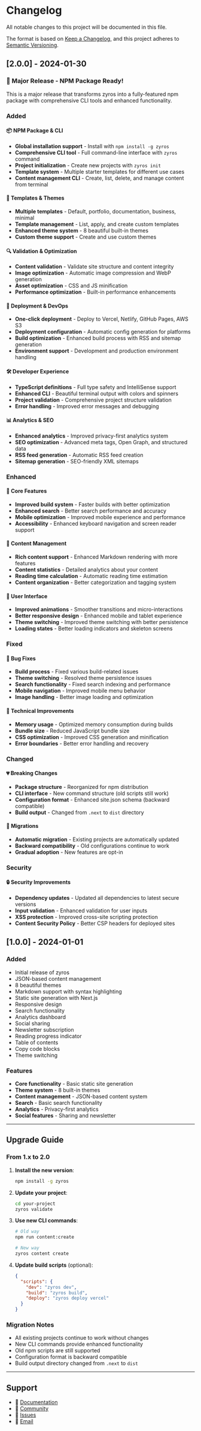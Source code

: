 # Changelog

All notable changes to this project will be documented in this file.

The format is based on [Keep a Changelog](https://keepachangelog.com/en/1.0.0/),
and this project adheres to [Semantic Versioning](https://semver.org/spec/v2.0.0.html).

## [2.0.0] - 2024-01-30

### 🎉 Major Release - NPM Package Ready!

This is a major release that transforms zyros into a fully-featured npm package with comprehensive CLI tools and enhanced functionality.

### Added

#### 📦 NPM Package & CLI
- **Global installation support** - Install with `npm install -g zyros`
- **Comprehensive CLI tool** - Full command-line interface with `zyros` command
- **Project initialization** - Create new projects with `zyros init`
- **Template system** - Multiple starter templates for different use cases
- **Content management CLI** - Create, list, delete, and manage content from terminal

#### 🎨 Templates & Themes
- **Multiple templates** - Default, portfolio, documentation, business, minimal
- **Template management** - List, apply, and create custom templates
- **Enhanced theme system** - 8 beautiful built-in themes
- **Custom theme support** - Create and use custom themes

#### 🔍 Validation & Optimization
- **Content validation** - Validate site structure and content integrity
- **Image optimization** - Automatic image compression and WebP generation
- **Asset optimization** - CSS and JS minification
- **Performance optimization** - Built-in performance enhancements

#### 🚀 Deployment & DevOps
- **One-click deployment** - Deploy to Vercel, Netlify, GitHub Pages, AWS S3
- **Deployment configuration** - Automatic config generation for platforms
- **Build optimization** - Enhanced build process with RSS and sitemap generation
- **Environment support** - Development and production environment handling

#### 🛠️ Developer Experience
- **TypeScript definitions** - Full type safety and IntelliSense support
- **Enhanced CLI** - Beautiful terminal output with colors and spinners
- **Project validation** - Comprehensive project structure validation
- **Error handling** - Improved error messages and debugging

#### 📊 Analytics & SEO
- **Enhanced analytics** - Improved privacy-first analytics system
- **SEO optimization** - Advanced meta tags, Open Graph, and structured data
- **RSS feed generation** - Automatic RSS feed creation
- **Sitemap generation** - SEO-friendly XML sitemaps

### Enhanced

#### 🎯 Core Features
- **Improved build system** - Faster builds with better optimization
- **Enhanced search** - Better search performance and accuracy
- **Mobile optimization** - Improved mobile experience and performance
- **Accessibility** - Enhanced keyboard navigation and screen reader support

#### 📝 Content Management
- **Rich content support** - Enhanced Markdown rendering with more features
- **Content statistics** - Detailed analytics about your content
- **Reading time calculation** - Automatic reading time estimation
- **Content organization** - Better categorization and tagging system

#### 🎨 User Interface
- **Improved animations** - Smoother transitions and micro-interactions
- **Better responsive design** - Enhanced mobile and tablet experience
- **Theme switching** - Improved theme switching with better persistence
- **Loading states** - Better loading indicators and skeleton screens

### Fixed

#### 🐛 Bug Fixes
- **Build process** - Fixed various build-related issues
- **Theme switching** - Resolved theme persistence issues
- **Search functionality** - Fixed search indexing and performance
- **Mobile navigation** - Improved mobile menu behavior
- **Image handling** - Better image loading and optimization

#### 🔧 Technical Improvements
- **Memory usage** - Optimized memory consumption during builds
- **Bundle size** - Reduced JavaScript bundle size
- **CSS optimization** - Improved CSS generation and minification
- **Error boundaries** - Better error handling and recovery

### Changed

#### 💔 Breaking Changes
- **Package structure** - Reorganized for npm distribution
- **CLI interface** - New command structure (old scripts still work)
- **Configuration format** - Enhanced site.json schema (backward compatible)
- **Build output** - Changed from `.next` to `dist` directory

#### 🔄 Migrations
- **Automatic migration** - Existing projects are automatically updated
- **Backward compatibility** - Old configurations continue to work
- **Gradual adoption** - New features are opt-in

### Security

#### 🔒 Security Improvements
- **Dependency updates** - Updated all dependencies to latest secure versions
- **Input validation** - Enhanced validation for user inputs
- **XSS protection** - Improved cross-site scripting protection
- **Content Security Policy** - Better CSP headers for deployed sites

## [1.0.0] - 2024-01-01

### Added
- Initial release of zyros
- JSON-based content management
- 8 beautiful themes
- Markdown support with syntax highlighting
- Static site generation with Next.js
- Responsive design
- Search functionality
- Analytics dashboard
- Social sharing
- Newsletter subscription
- Reading progress indicator
- Table of contents
- Copy code blocks
- Theme switching

### Features
- **Core functionality** - Basic static site generation
- **Theme system** - 8 built-in themes
- **Content management** - JSON-based content system
- **Search** - Basic search functionality
- **Analytics** - Privacy-first analytics
- **Social features** - Sharing and newsletter

---

## Upgrade Guide

### From 1.x to 2.0

1. **Install the new version**:
   ```bash
   npm install -g zyros
   ```

2. **Update your project**:
   ```bash
   cd your-project
   zyros validate
   ```

3. **Use new CLI commands**:
   ```bash
   # Old way
   npm run content:create
   
   # New way
   zyros content create
   ```

4. **Update build scripts** (optional):
   ```json
   {
     "scripts": {
       "dev": "zyros dev",
       "build": "zyros build",
       "deploy": "zyros deploy vercel"
     }
   }
   ```

### Migration Notes

- All existing projects continue to work without changes
- New CLI commands provide enhanced functionality
- Old npm scripts are still supported
- Configuration format is backward compatible
- Build output directory changed from `.next` to `dist`

---

## Support

- 📖 [Documentation](https://github.com/zyrasoftware/zyros)
- 💬 [Community](https://github.com/zyrasoftware/zyros/discussions)
- 🐛 [Issues](https://github.com/zyrasoftware/zyros/issues)
- 📧 [Email](mailto:hello@zyra.software) 